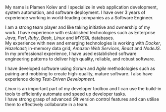 My name is Plamen Kolev and I specialize in web application development, system automation, and software deployment. I have over 3 years of experience working in world-leading companies as a Software Engineer.  

I am a strong team player and like taking initiative and ownership of my work. I have experience with established technologies such as Enterprise *Java*, *Perl*, *Ruby*, *Bash*, *Linux* and *MYSQL* databases.  
My experience with new and emerging technologies is working with *Docker*, *Hazelcast*; in-memory data grid, *Amazon Web Services*, *React* and *NodeJS*. In my professional experience, I have used established software engineering patterns to deliver high quality, reliable, and robust software.

I have developed software using *Scrum* and *Agile* methodologies such as pairing and mobbing to create high-quality, mature software. I also have experience doing *Test-Driven Development*. 

*Linux* is an important part of my developer toolbox and I can use the build-in tools to efficiently automate and speed up developer tasks.  
I have strong grasp of advanced *Git* version control features and can utilise them to effectively collaborate in a team.